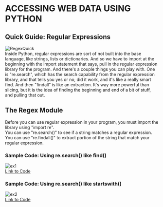 # ACCESSING WEB DATA USING PYTHON

## Quick Guide: Regular Expressions 
![RegexQuick](https://user-images.githubusercontent.com/44579545/66266852-189eef00-e844-11e9-8393-d488140b8812.JPG)
<br/>
Inside Python, regular expressions are sort of not built into the base language, like strings, lists or dictionaries. And so we have to import at the beginning with the import statement that says, pull in the regular expression library for the program. And there's a couple things you can play with. One is "re.search", which has the search capability from the regular expression library, and that tells you yes or no, did it work, and it's like a really smart find. And then "findall" is like an extraction. It's way more powerful than slicing, but it is the idea of finding the beginning and end of a bit of stuff, and pulling that out.
<br/>
## The Regex Module
Before you can use regular expression in your program, you must import the library using "import re". <br/>
You can use "re.search()" to see if a string matches a regular expression. You can use "re.findall()" to extract portion of the string that match your regular expression.
<br/>
### Sample Code: Using re.search() like find()
![ex1](https://user-images.githubusercontent.com/44579545/66267142-1a1de680-e847-11e9-8f5d-833549d11085.JPG)
<br/>
[Link to Code](Codes/searchfind.py)

### Sample Code: Using re.search() like startswith()
![ex2](https://user-images.githubusercontent.com/44579545/66267471-7d5d4800-e84a-11e9-8a49-3e147709a53f.JPG)
<br/>
[Link to Code](Codes/searchStartswith.py)
